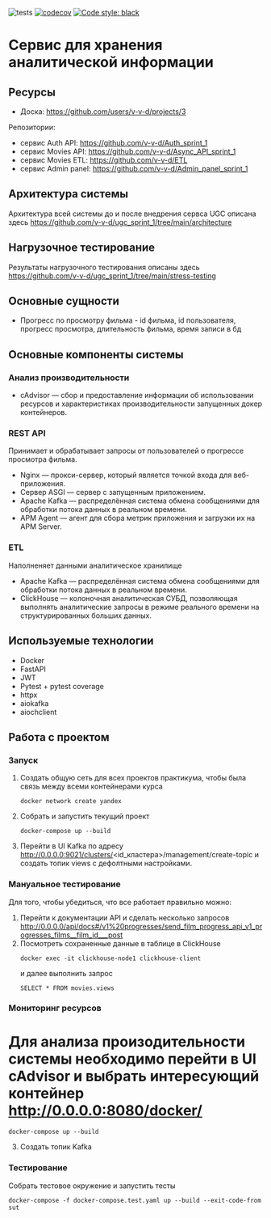![tests](https://github.com/v-v-d/ugc_sprint_1/actions/workflows/tests.yml/badge.svg)
[![codecov](https://codecov.io/gh/v-v-d/ugc_sprint_1/branch/main/graph/badge.svg?token=Q8NOGB813N)](https://codecov.io/gh/v-v-d/ugc_sprint_1)
<a href="https://github.com/psf/black"><img alt="Code style: black" src="https://img.shields.io/badge/code%20style-black-000000.svg"></a>

# Cервис для хранения аналитической информации

## Ресурсы
- Доска: https://github.com/users/v-v-d/projects/3

Репозитории:
- сервис Auth API: https://github.com/v-v-d/Auth_sprint_1
- сервис Movies API: https://github.com/v-v-d/Async_API_sprint_1
- сервис Movies ETL: https://github.com/v-v-d/ETL
- сервис Admin panel: https://github.com/v-v-d/Admin_panel_sprint_1

## Архитектура системы
Архитектура всей системы до и после внедрения сервса UGC описана здесь
https://github.com/v-v-d/ugc_sprint_1/tree/main/architecture

## Нагрузочное тестирование
Результаты нагрузочного тестирования описаны здесь 
https://github.com/v-v-d/ugc_sprint_1/tree/main/stress-testing

## Основные сущности
- Прогресс по просмотру фильма - id фильма, id пользователя, прогресс просмотра, длительность фильма, 
время записи в бд


## Основные компоненты системы
### Анализ производительности
- cAdvisor — сбор и предоставление информации об использовании ресурсов и характеристиках 
производительности запущенных докер контейнеров.

### REST API 
Принимает и обрабатывает запросы от пользователей о прогрессе просмотра фильма.
- Nginx — прокси-сервер, который является точкой входа для веб-приложения.
- Cервер ASGI — сервер с запущенным приложением.
- Apache Kafka — распределённая система обмена сообщениями для обработки потока данных 
в реальном времени.
- APM Agent — агент для сбора метрик приложения и загрузки их на APM Server.

### ETL 
Наполненяет данными аналитическое хранилище
- Apache Kafka — распределённая система обмена сообщениями для обработки потока данных 
в реальном времени.
- ClickHouse — колоночная аналитическая СУБД, позволяющая выполнять аналитические 
запросы в режиме реального времени на структурированных больших данных.

## Используемые технологии
- Docker
- FastAPI
- JWT
- Pytest + pytest coverage
- httpx
- aiokafka
- aiochclient

## Работа с проектом
### Запуск
1. Создать общую сеть для всех проектов практикума, чтобы была связь между всеми контейнерами курса
    ```shell
    docker network create yandex
    ```
2. Собрать и запустить текущий проект
    ```shell
    docker-compose up --build
    ```
3. Перейти в UI Kafka по адресу http://0.0.0.0:9021/clusters/<id_кластера>/management/create-topic 
и создать топик views с дефолтными настройками.

### Мануальное тестирование
Для того, чтобы убедиться, что все работает правильно можно:
1. Перейти к документации API и сделать несколько запросов 
http://0.0.0.0/api/docs#/v1%20progresses/send_film_progress_api_v1_progresses_films__film_id___post
2. Посмотреть сохраненные данные в таблице в ClickHouse
    ```shell
    docker exec -it clickhouse-node1 clickhouse-client
    ```
    и далее выполнить запрос
    ```shell
    SELECT * FROM movies.views
    ```

### Мониторинг ресурсов
Для анализа произодительности системы необходимо перейти в UI cAdvisor и выбрать
интересующий контейнер
http://0.0.0.0:8080/docker/
=======
```shell
docker-compose up --build
```
3. Создать топик Kafka

### Тестирование
Собрать тестовое окружение и запустить тесты
```shell
docker-compose -f docker-compose.test.yaml up --build --exit-code-from sut
```
